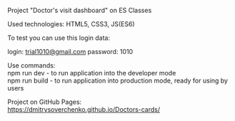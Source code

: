Project "Doctor's visit dashboard" on ES Classes

Used technologies: HTML5, CSS3, JS(ES6)


To test you can use this login data:

login: trial1010@gmail.com
password: 1010


Use commands: <br>
npm run dev - to run application into the developer mode <br>
npm run build - to run application into production mode, ready for using by users <br>

Project on GitHub Pages: <br>
https://dmitrysoverchenko.github.io/Doctors-cards/
